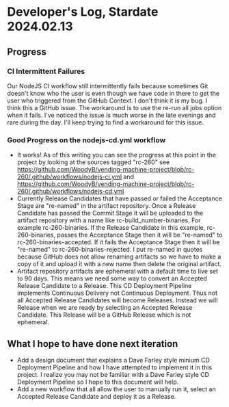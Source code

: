 # Developer's Log, Stardate 2024.02.13

## Progress

### CI Intermittent Failures

Our NodeJS CI workflow still intermittently fails because sometimes Git doesn't know who the user is even though we have code in there to get the user who triggered from the GitHub Context. I don't think it is my bug. I think this a GitHub issue. The workaround is to use the re-run all jobs option when it fails. I've noticed the issue is much worse in the late evenings and rare
during the day. I'll keep trying to find a workaround for this issue.

### Good Progress on the nodejs-cd.yml workflow

* It works! As of this writing you can see the progress at this point in the project by looking at the sources tagged "rc-260" see <https://github.com/WoodyB/vending-machine-project/blob/rc-260/.github/workflows/nodejs-ci.yml> and <https://github.com/WoodyB/vending-machine-project/blob/rc-260/.github/workflows/nodejs-cd.yml>
* Currently Release Candidates that have passed or failed the Acceptance Stage are "re-named" in the artifact repository. Once a Release Candidate has passed the Commit Stage it will be uploaded to the artifact repository with a name like rc-build_number-binaries. For example rc-260-binaries. If the Release Candidate in this example, rc-260-binaries, passes the Acceptance Stage then it will be "re-named" to rc-260-binaries-accepted. If it fails the Acceptance Stage then it will be "re-named" to rc-260-binaries-rejected. I put re-named in quotes because GitHub does not allow renaming artifacts so we have to make a copy of it and upload it with a new name then delete the original artifact.
* Artifact repository artifacts are ephemeral with a default time to live set to 90 days. This means we need some way to convert an Accepted Release Candidate to a Release. This CD Deployment Pipeline implements Continuous Delivery not Continuous Deployment. Thus not all Accepted Release Candidates will become Releases. Instead we will Release when we are ready by selecting an Accepted Release Candidate. This Release will be a GitHub Release which is not ephemeral. 
 

## What I hope to have done next iteration

* Add a design document that explains a Dave Farley style minium CD Deployment Pipeline and how I have attempted to implement it in this project. I realize you may not be familiar with a Dave Farley style CD Deployment Pipeline so I hope to this document will help.
* Add a new workflow that all allow the user to manually run it, select an Accepted Release Candidate and deploy it as a Release.